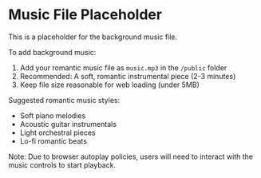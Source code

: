 # Music File Placeholder

This is a placeholder for the background music file. 

To add background music:
1. Add your romantic music file as `music.mp3` in the `/public` folder
2. Recommended: A soft, romantic instrumental piece (2-3 minutes)
3. Keep file size reasonable for web loading (under 5MB)

Suggested romantic music styles:
- Soft piano melodies
- Acoustic guitar instrumentals
- Light orchestral pieces
- Lo-fi romantic beats

Note: Due to browser autoplay policies, users will need to interact with the music controls to start playback.
